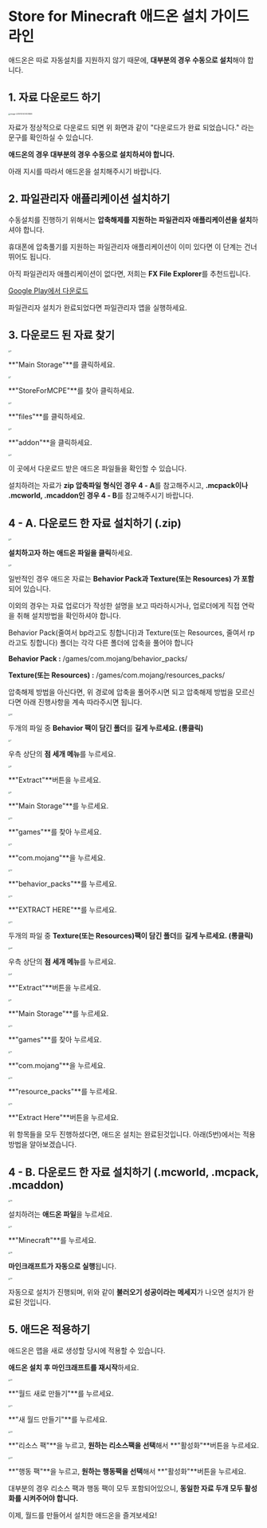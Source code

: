 # Store for Minecraft 애드온 설치 가이드라인

애드온은 따로 자동설치를 지원하지 않기 때문에, **대부분의 경우 수동으로 설치**해야 합니다.

## 1. 자료 다운로드 하기

<img src="guide_installation_addon_ko.assets/image-20191101074101888.png" alt="image-20191101074101888" style="zoom:25%;" />

자료가 정상적으로 다운로드 되면 위 화면과 같이 "다운로드가 완료 되었습니다." 라는 문구를 확인하실 수 있습니다.

**애드온의 경우 대부분의 경우 수동으로 설치하셔야 합니다.**

아래 지시를 따라서 애드온을 설치해주시기 바랍니다.

## 2. 파일관리자 애플리케이션 설치하기

수동설치를 진행하기 위해서는 **압축해제를 지원하는 파일관리자 애플리케이션을 설치**하셔야 합니다.

휴대폰에 압축풀기를 지원하는 파일관리자 애플리케이션이 이미 있다면 이 단계는 건너뛰어도 됩니다.

아직 파일관리자 애플리케이션이 없다면, 저희는 **FX File Explorer**를 추천드립니다.

[Google Play에서 다운로드](https://play.google.com/store/apps/details?id=nextapp.fx)

파일관리자 설치가 완료되었다면 파일관리자 앱을 실행하세요.

## 3. 다운로드 된 자료 찾기

<img src="guide_installation_addon_ko.assets/0.png" alt="0" style="zoom:25%;" />

**"Main Storage"**를 클릭하세요.

<img src="guide_installation_addon_ko.assets/1.png" alt="1" style="zoom:25%;" />

**"StoreForMCPE"**를 찾아 클릭하세요.

<img src="guide_installation_addon_ko.assets/2.png" alt="2" style="zoom:25%;" />

**"files"**를 클릭하세요.

<img src="guide_installation_addon_ko.assets/3.png" alt="3" style="zoom:25%;" />

**"addon"**을 클릭하세요.

<img src="guide_installation_addon_ko.assets/4.png" alt="4" style="zoom:25%;" />

이 곳에서 다운로드 받은 애드온 파일들을 확인할 수 있습니다.

설치하려는 자료가 **zip 압축파일 형식인 경우 4 - A**를 참고해주시고, **.mcpack이나 .mcworld, .mcaddon인 경우 4 - B**를 참고해주시기 바랍니다.

## 4 - A. 다운로드 한 자료 설치하기 (.zip)

<img src="guide_installation_addon_ko.assets/5.png" alt="5" style="zoom:25%;" />

**설치하고자 하는 애드온 파일을 클릭**하세요.

<img src="guide_installation_addon_ko.assets/6.png" alt="6" style="zoom:25%;" />

일반적인 경우 애드온 자료는 **Behavior Pack과 Texture(또는 Resources) 가 포함** 되어 있습니다. 

이외의 경우는 자료 업로더가 작성한 설명을 보고 따라하시거나, 업로더에게 직접 연락을 취해 설치방법을 확인하셔야 합니다.

Behavior Pack(줄여서 bp라고도 칭합니다)과 Texture(또는 Resources, 줄여서 rp라고도 칭합니다) 폴더는 각각 다른 폴더에 압축을 풀어야 합니다

**Behavior Pack :** /games/com.mojang/behavior_packs/

**Texture(또는 Resources) :** /games/com.mojang/resources_packs/

압축해제 방법을 아신다면, 위 경로에 압축을 풀어주시면 되고 압축해제 방법을 모르신다면 아래 진행사항을 계속 따라주시면 됩니다.

<img src="guide_installation_addon_ko.assets/00.png" alt="00" style="zoom:25%;" />

두개의 파일 중 **Behavior 팩이 담긴 폴더**를 **길게 누르세요. (롱클릭)**

<img src="guide_installation_addon_ko.assets/7-1572582701469.png" alt="7" style="zoom:25%;" />

우측 상단의 **점 세개 메뉴**를 누르세요.

<img src="guide_installation_addon_ko.assets/8.png" alt="8" style="zoom:25%;" />

**"Extract"**버튼을 누르세요.

<img src="guide_installation_addon_ko.assets/9.png" alt="9" style="zoom:25%;" />

**"Main Storage"**를 누르세요.

<img src="guide_installation_addon_ko.assets/10.png" alt="10" style="zoom:25%;" />

**"games"**를 찾아 누르세요.

<img src="guide_installation_addon_ko.assets/11.png" alt="11" style="zoom:25%;" />

**"com.mojang"**을 누르세요.

<img src="guide_installation_addon_ko.assets/12.png" alt="12" style="zoom:25%;" />

**"behavior_packs"**를 누르세요.

<img src="guide_installation_addon_ko.assets/13.png" alt="13" style="zoom:25%;" />

**"EXTRACT HERE"**를 누르세요.

<img src="guide_installation_addon_ko.assets/01.png" alt="01" style="zoom:25%;" />

두개의 파일 중 **Texture(또는 Resources)팩이 담긴 폴더**를 **길게 누르세요. (롱클릭)**

<img src="guide_installation_addon_ko.assets/a0.png" alt="a0" style="zoom:25%;" />

우측 상단의 **점 세개 메뉴**를 누르세요.

<img src="guide_installation_addon_ko.assets/a1.png" alt="a1" style="zoom:25%;" />

**"Extract"**버튼을 누르세요.

<img src="guide_installation_addon_ko.assets/9.png" alt="9" style="zoom:25%;" />

**"Main Storage"**를 누르세요.

<img src="guide_installation_addon_ko.assets/10.png" alt="10" style="zoom:25%;" />

**"games"**를 찾아 누르세요.

<img src="guide_installation_addon_ko.assets/11.png" alt="11" style="zoom:25%;" />

**"com.mojang"**을 누르세요.

<img src="guide_installation_addon_ko.assets/14.png" alt="14" style="zoom:25%;" />

**"resource_packs"**를 누르세요.

<img src="guide_installation_addon_ko.assets/15.png" alt="15" style="zoom:25%;" />

**"Extract Here"**버튼을 누르세요.

위 항목들을 모두 진행하셨다면, 애드온 설치는 완료된것입니다. 아래(5번)에서는 적용 방법을 알아보겠습니다.

## 4 - B. 다운로드 한 자료 설치하기 (.mcworld, .mcpack, .mcaddon)

<img src="guide_installation_addon_ko.assets/16.png" alt="16" style="zoom:25%;" />

설치하려는 **애드온 파일**을 누르세요.

<img src="guide_installation_addon_ko.assets/17.png" alt="17" style="zoom:25%;" />

**"Minecraft"**를 누르세요.

<img src="guide_installation_addon_ko.assets/18.png" alt="18" style="zoom:25%;" />

**마인크래프트가 자동으로 실행**됩니다.

<img src="guide_installation_addon_ko.assets/19.png" alt="19" style="zoom:25%;" />

자동으로 설치가 진행되며, 위와 같이 **불러오기 성공이라는 메세지**가 나오면 설치가 완료된 것입니다.

## 5. 애드온 적용하기

애드온은 맵을 새로 생성할 당시에 적용할 수 있습니다.

**애드온 설치 후 마인크래프트를 재시작**하세요.

<img src="guide_installation_addon_ko.assets/20.png" alt="20" style="zoom:25%;" />

**"월드 새로 만들기"**를 누르세요.

<img src="guide_installation_addon_ko.assets/21.png" alt="21" style="zoom:25%;" />

**"새 월드 만들기"**를 누르세요.

<img src="guide_installation_addon_ko.assets/22.png" alt="22" style="zoom:25%;" />

**"리소스 팩"**을 누르고, **원하는 리소스팩을 선택**해서 **"활성화"**버튼을 누르세요.

<img src="guide_installation_addon_ko.assets/23-1572652103323.png" alt="23" style="zoom:25%;" />

**"행동 팩"**을 누르고, **원하는 행동팩을 선택**해서 **"활성화"**버튼을 누르세요.

대부분의 경우 리소스 팩과 행동 팩이 모두 포함되어있으니, **동일한 자료 두개 모두 활성화를 시켜주어야 합니다.**

이제, 월드를 만들어서 설치한 애드온을 즐겨보세요!